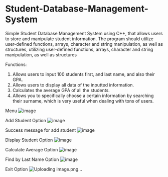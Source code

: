# Student-Database-Management-System
Simple Student Database Management System using C++, that allows users to store and manipulate student information. The program should utilize user-defined functions, arrays, character and string manipulation, as well as structures, utilizing user-defined functions, arrays, character and string manipulation, as well as structures

Functions:
1. Allows users to input 100 students first, and last name, and also their GPA.
2. Allows users to display all data of the inputted information.
3. Calculates the average GPA of all the students.
4. Allows you to specifically choose a certain information by searching their surname, which is very useful when dealing with tons of users.

Menu 
![image](https://github.com/carlmarinyo/Student-Database-Management-System/assets/97602174/8a6a8c70-7cc3-4f73-98de-463f2adc0108)

Add Student Option
![image](https://github.com/carlmarinyo/Student-Database-Management-System/assets/97602174/06587ae1-8bb6-4fc0-a11e-6afa28a3057a)

Success message for add student
![image](https://github.com/carlmarinyo/Student-Database-Management-System/assets/97602174/1b1fd6c6-6f40-4b13-9a85-2b7f548527aa)

Display Student Option
![image](https://github.com/carlmarinyo/Student-Database-Management-System/assets/97602174/0e3f1999-8e36-4652-9923-14911d173302)

Calculate Average Option
![image](https://github.com/carlmarinyo/Student-Database-Management-System/assets/97602174/d79f5e82-a7ef-47c9-a27d-dc0f1f4ef17e)

Find by Last Name Option
![image](https://github.com/carlmarinyo/Student-Database-Management-System/assets/97602174/5bfc5930-4cac-4f21-9ce3-32bdb5bf874e)

Exit Option
![Uploading image.png…]()








